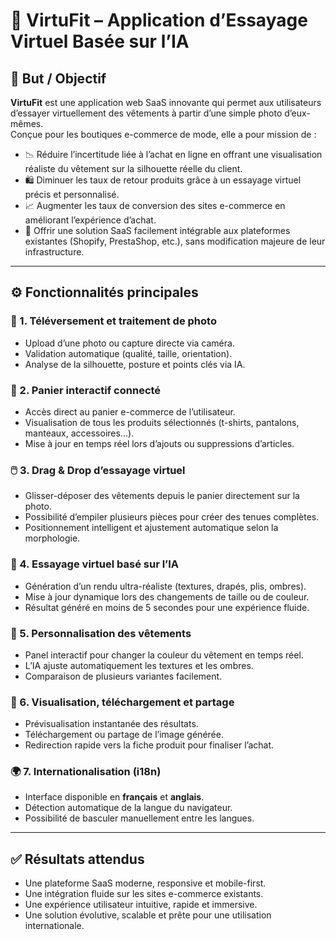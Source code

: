 # 🎯 VirtuFit – Application d’Essayage Virtuel Basée sur l’IA

## 🧭 But / Objectif

**VirtuFit** est une application web SaaS innovante qui permet aux utilisateurs d’essayer virtuellement des vêtements à partir d’une simple photo d’eux-mêmes.  
Conçue pour les boutiques e-commerce de mode, elle a pour mission de :

- 📉 Réduire l’incertitude liée à l’achat en ligne en offrant une visualisation réaliste du vêtement sur la silhouette réelle du client.
- 🛍️ Diminuer les taux de retour produits grâce à un essayage virtuel précis et personnalisé.
- 📈 Augmenter les taux de conversion des sites e-commerce en améliorant l’expérience d’achat.
- 🧠 Offrir une solution SaaS facilement intégrable aux plateformes existantes (Shopify, PrestaShop, etc.), sans modification majeure de leur infrastructure.

---

## ⚙️ Fonctionnalités principales

### 👤 1. Téléversement et traitement de photo

- Upload d’une photo ou capture directe via caméra.
- Validation automatique (qualité, taille, orientation).
- Analyse de la silhouette, posture et points clés via IA.

### 🛒 2. Panier interactif connecté

- Accès direct au panier e-commerce de l’utilisateur.
- Visualisation de tous les produits sélectionnés (t-shirts, pantalons, manteaux, accessoires...).
- Mise à jour en temps réel lors d’ajouts ou suppressions d’articles.

### 🖱️ 3. Drag & Drop d’essayage virtuel

- Glisser-déposer des vêtements depuis le panier directement sur la photo.
- Possibilité d’empiler plusieurs pièces pour créer des tenues complètes.
- Positionnement intelligent et ajustement automatique selon la morphologie.

### 🧠 4. Essayage virtuel basé sur l’IA

- Génération d’un rendu ultra-réaliste (textures, drapés, plis, ombres).
- Mise à jour dynamique lors des changements de taille ou de couleur.
- Résultat généré en moins de 5 secondes pour une expérience fluide.

### 🎨 5. Personnalisation des vêtements

- Panel interactif pour changer la couleur du vêtement en temps réel.
- L’IA ajuste automatiquement les textures et les ombres.
- Comparaison de plusieurs variantes facilement.

### 📱 6. Visualisation, téléchargement et partage

- Prévisualisation instantanée des résultats.
- Téléchargement ou partage de l’image générée.
- Redirection rapide vers la fiche produit pour finaliser l’achat.

### 🌍 7. Internationalisation (i18n)

- Interface disponible en **français** et **anglais**.
- Détection automatique de la langue du navigateur.
- Possibilité de basculer manuellement entre les langues.

---

## ✅ Résultats attendus

- Une plateforme SaaS moderne, responsive et mobile-first.
- Une intégration fluide sur les sites e-commerce existants.
- Une expérience utilisateur intuitive, rapide et immersive.
- Une solution évolutive, scalable et prête pour une utilisation internationale.
